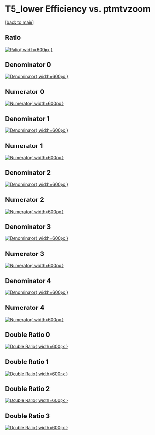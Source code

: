 # T5_lower Efficiency vs. ptmtvzoom

[[back to main](./)]



## Ratio

[![Ratio](../mtv/var/T5_lower_xtr_211_1_eff_ptmtvzoom.png){ width=600px }](../mtv/var/T5_lower_xtr_211_1_eff_ptmtvzoom.pdf)

## Denominator 0

[![Denominator](../mtv/den/T5_lower_xtr_211_1_eff_ptmtvzoom_den0.png){ width=600px }](../mtv/den/T5_lower_xtr_211_1_eff_ptmtvzoom_den0.pdf)

## Numerator 0

[![Numerator](../mtv/num/T5_lower_xtr_211_1_eff_ptmtvzoom_num0.png){ width=600px }](../mtv/num/T5_lower_xtr_211_1_eff_ptmtvzoom_num0.pdf)

## Denominator 1

[![Denominator](../mtv/den/T5_lower_xtr_211_1_eff_ptmtvzoom_den1.png){ width=600px }](../mtv/den/T5_lower_xtr_211_1_eff_ptmtvzoom_den1.pdf)

## Numerator 1

[![Numerator](../mtv/num/T5_lower_xtr_211_1_eff_ptmtvzoom_num1.png){ width=600px }](../mtv/num/T5_lower_xtr_211_1_eff_ptmtvzoom_num1.pdf)

## Denominator 2

[![Denominator](../mtv/den/T5_lower_xtr_211_1_eff_ptmtvzoom_den2.png){ width=600px }](../mtv/den/T5_lower_xtr_211_1_eff_ptmtvzoom_den2.pdf)

## Numerator 2

[![Numerator](../mtv/num/T5_lower_xtr_211_1_eff_ptmtvzoom_num2.png){ width=600px }](../mtv/num/T5_lower_xtr_211_1_eff_ptmtvzoom_num2.pdf)

## Denominator 3

[![Denominator](../mtv/den/T5_lower_xtr_211_1_eff_ptmtvzoom_den3.png){ width=600px }](../mtv/den/T5_lower_xtr_211_1_eff_ptmtvzoom_den3.pdf)

## Numerator 3

[![Numerator](../mtv/num/T5_lower_xtr_211_1_eff_ptmtvzoom_num3.png){ width=600px }](../mtv/num/T5_lower_xtr_211_1_eff_ptmtvzoom_num3.pdf)

## Denominator 4

[![Denominator](../mtv/den/T5_lower_xtr_211_1_eff_ptmtvzoom_den4.png){ width=600px }](../mtv/den/T5_lower_xtr_211_1_eff_ptmtvzoom_den4.pdf)

## Numerator 4

[![Numerator](../mtv/num/T5_lower_xtr_211_1_eff_ptmtvzoom_num4.png){ width=600px }](../mtv/num/T5_lower_xtr_211_1_eff_ptmtvzoom_num4.pdf)

## Double Ratio 0

[![Double Ratio](../mtv/ratio/T5_lower_xtr_211_1_eff_ptmtvzoom_ratio0.png){ width=600px }](../mtv/ratio/T5_lower_xtr_211_1_eff_ptmtvzoom_ratio0.pdf)

## Double Ratio 1

[![Double Ratio](../mtv/ratio/T5_lower_xtr_211_1_eff_ptmtvzoom_ratio1.png){ width=600px }](../mtv/ratio/T5_lower_xtr_211_1_eff_ptmtvzoom_ratio1.pdf)

## Double Ratio 2

[![Double Ratio](../mtv/ratio/T5_lower_xtr_211_1_eff_ptmtvzoom_ratio2.png){ width=600px }](../mtv/ratio/T5_lower_xtr_211_1_eff_ptmtvzoom_ratio2.pdf)

## Double Ratio 3

[![Double Ratio](../mtv/ratio/T5_lower_xtr_211_1_eff_ptmtvzoom_ratio3.png){ width=600px }](../mtv/ratio/T5_lower_xtr_211_1_eff_ptmtvzoom_ratio3.pdf)

